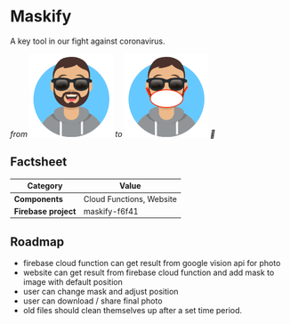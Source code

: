 # Maskify
A key tool in our fight against coronavirus.

_from
<img width="150" src="https://github.com/holistic-web/maskify/raw/master/assets/no-mask.png">
to
<img width="150" src="https://github.com/holistic-web/maskify/raw/master/assets/mask.png">
🥳_

## Factsheet
| **Category**         | **Value**                |
|----------------------|--------------------------|
| **Components**       | Cloud Functions, Website |
| **Firebase project** | maskify-f6f41            |

## Roadmap
- firebase cloud function can get result from google vision api for photo
- website can get result from firebase cloud function and add mask to image with default position
- user can change mask and adjust position
- user can download / share final photo
- old files should clean themselves up after a set time period.